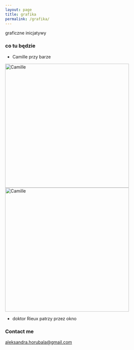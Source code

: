 ```yaml
---
layout: page
title: grafika
permalink: /grafika/
---
```


graficzne inicjatywy

### co tu będzie

- Camille przy barze

<img src="{{ site.baseurl }}/images/camille.gif" alt="Camille" style="width: 400px;"/>
<img src="{{ site.baseurl }}/images/camille2.gif" alt="Camille" style="width: 400px;"/>


- doktor Rieux patrzy przez okno


### Contact me

[aleksandra.horubala@gmail.com](mailto:aleksandra.horubala@gmail.com)
